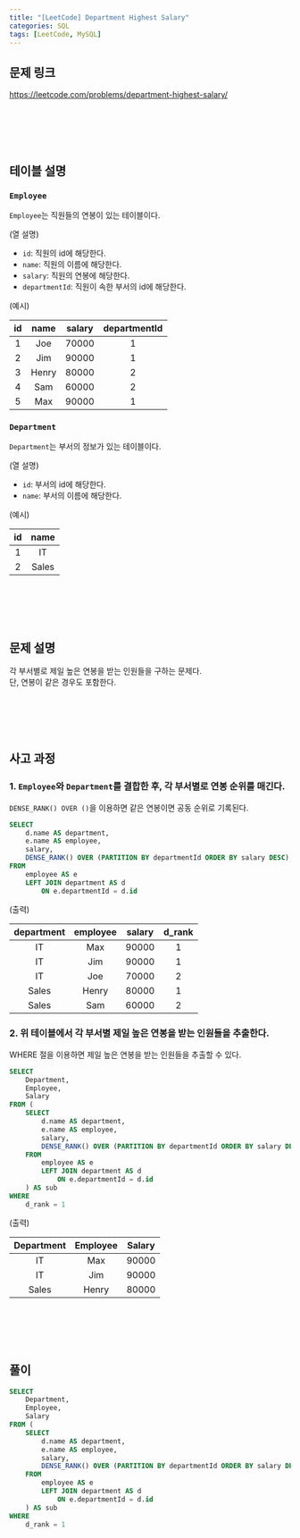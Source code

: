 ```yaml
---
title: "[LeetCode] Department Highest Salary"
categories: SQL
tags: [LeetCode, MySQL]
---
```


## 문제 링크

<https://leetcode.com/problems/department-highest-salary/>

<br><br><br><br>

## 테이블 설명

### `Employee`

`Employee`는 직원들의 연봉이 있는 테이블이다.

(열 설명)

- `id`: 직원의 id에 해당한다.
- `name`: 직원의 이름에 해당한다.
- `salary`: 직원의 연봉에 해당한다.
- `departmentId`: 직원이 속한 부서의 id에 해당한다.

(예시)

|id|name|salary|departmentId|
|:-:|:-:|:-:|:-:|
|1|Joe|70000|1|
|2|Jim|90000|1|
|3|Henry|80000|2|
|4|Sam|60000|2|
|5|Max|90000|1|

### `Department`

`Department`는 부서의 정보가 있는 테이블이다.

(열 설명)

- `id`: 부서의 id에 해당한다.
- `name`: 부서의 이름에 해당한다.

(예시)

|id|name|
|:-:|:-:|
|1|IT|
|2|Sales|

<br><br><br><br>

## 문제 설명

각 부서별로 제일 높은 연봉을 받는 인원들을 구하는 문제다.  
단, 연봉이 같은 경우도 포함한다.

<br><br><br><br>

## 사고 과정

### 1. `Employee`와 `Department`를 결합한 후, 각 부서별로 연봉 순위를 매긴다.

`DENSE_RANK() OVER ()`을 이용하면 같은 연봉이면 공동 순위로 기록된다.

```sql
SELECT 
    d.name AS department, 
    e.name AS employee, 
    salary, 
    DENSE_RANK() OVER (PARTITION BY departmentId ORDER BY salary DESC) AS d_rank 
FROM 
    employee AS e 
    LEFT JOIN department AS d 
        ON e.departmentId = d.id
```

(출력)

|department|employee|salary|d_rank|
|:-:|:-:|:-:|:-:|
|IT|Max|90000|1|
|IT|Jim|90000|1|
|IT|Joe|70000|2|
|Sales|Henry|80000|1|
|Sales|Sam|60000|2|

### 2. 위 테이블에서 각 부서별 제일 높은 연봉을 받는 인원들을 추출한다.

WHERE 절을 이용하면 제일 높은 연봉을 받는 인원들을 추출할 수 있다.

```sql
SELECT 
    Department, 
    Employee, 
    Salary 
FROM (
    SELECT 
        d.name AS department, 
        e.name AS employee, 
        salary, 
        DENSE_RANK() OVER (PARTITION BY departmentId ORDER BY salary DESC) AS d_rank 
    FROM 
        employee AS e 
        LEFT JOIN department AS d 
            ON e.departmentId = d.id
    ) AS sub 
WHERE 
    d_rank = 1
```

(출력)

|Department|Employee|Salary|
|:-:|:-:|:-:|
|IT|Max|90000|
|IT|Jim|90000|
|Sales|Henry|80000|

<br><br><br><br>

## 풀이

```sql
SELECT 
    Department, 
    Employee, 
    Salary 
FROM (
    SELECT 
        d.name AS department, 
        e.name AS employee, 
        salary, 
        DENSE_RANK() OVER (PARTITION BY departmentId ORDER BY salary DESC) AS d_rank 
    FROM 
        employee AS e 
        LEFT JOIN department AS d 
            ON e.departmentId = d.id
    ) AS sub 
WHERE 
    d_rank = 1
```
